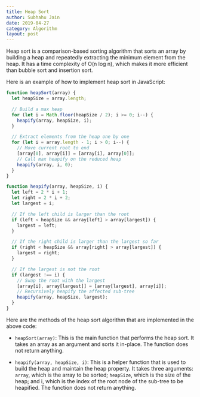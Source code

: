 ```yaml
---
title: Heap Sort
author: Subhahu Jain
date: 2019-04-27
category: Algorithm
layout: post
---
```




Heap sort is a comparison-based sorting algorithm that sorts an array by building a heap and repeatedly extracting the minimum element from the heap. It has a time complexity of O(n log n), which makes it more efficient than bubble sort and insertion sort.

Here is an example of how to implement heap sort in JavaScript:

```js
function heapSort(array) {
  let heapSize = array.length;

  // Build a max heap
  for (let i = Math.floor(heapSize / 2); i >= 0; i--) {
    heapify(array, heapSize, i);
  }

  // Extract elements from the heap one by one
  for (let i = array.length - 1; i > 0; i--) {
    // Move current root to end
    [array[0], array[i]] = [array[i], array[0]];
    // Call max heapify on the reduced heap
    heapify(array, i, 0);
  }
}

function heapify(array, heapSize, i) {
  let left = 2 * i + 1;
  let right = 2 * i + 2;
  let largest = i;

  // If the left child is larger than the root
  if (left < heapSize && array[left] > array[largest]) {
    largest = left;
  }

  // If the right child is larger than the largest so far
  if (right < heapSize && array[right] > array[largest]) {
    largest = right;
  }

  // If the largest is not the root
  if (largest !== i) {
    // Swap the root with the largest
    [array[i], array[largest]] = [array[largest], array[i]];
    // Recursively heapify the affected sub-tree
    heapify(array, heapSize, largest);
  }
}
```

Here are the methods of the heap sort algorithm that are implemented in the above code:

 - `heapSort(array)`: This is the main function that performs the heap sort. It takes an array as an argument and sorts it in-place. The function does not return anything.

 - `heapify(array, heapSize, i)`: This is a helper function that is used to build the heap and maintain the heap property. It takes three arguments: `array`, which is the array to be sorted; `heapSize`, which is the size of the heap; and i, which is the index of the root node of the sub-tree to be heapified. The function does not return anything.

